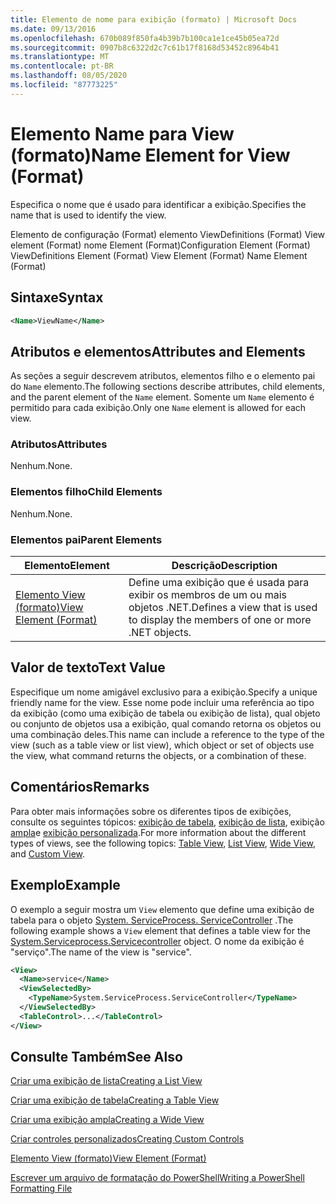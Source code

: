 ```yaml
---
title: Elemento de nome para exibição (formato) | Microsoft Docs
ms.date: 09/13/2016
ms.openlocfilehash: 670b089f850fa4b39b7b100ca1e1ce45b05ea72d
ms.sourcegitcommit: 0907b8c6322d2c7c61b17f8168d53452c8964b41
ms.translationtype: MT
ms.contentlocale: pt-BR
ms.lasthandoff: 08/05/2020
ms.locfileid: "87773225"
---
```

# <a name="name-element-for-view-format"></a><span data-ttu-id="8408d-102">Elemento Name para View (formato)</span><span class="sxs-lookup"><span data-stu-id="8408d-102">Name Element for View (Format)</span></span>

<span data-ttu-id="8408d-103">Especifica o nome que é usado para identificar a exibição.</span><span class="sxs-lookup"><span data-stu-id="8408d-103">Specifies the name that is used to identify the view.</span></span>

<span data-ttu-id="8408d-104">Elemento de configuração (Format) elemento ViewDefinitions (Format) View element (Format) nome Element (Format)</span><span class="sxs-lookup"><span data-stu-id="8408d-104">Configuration Element (Format) ViewDefinitions Element (Format) View Element (Format) Name Element (Format)</span></span>

## <a name="syntax"></a><span data-ttu-id="8408d-105">Sintaxe</span><span class="sxs-lookup"><span data-stu-id="8408d-105">Syntax</span></span>

```xml
<Name>ViewName</Name>
```

## <a name="attributes-and-elements"></a><span data-ttu-id="8408d-106">Atributos e elementos</span><span class="sxs-lookup"><span data-stu-id="8408d-106">Attributes and Elements</span></span>

<span data-ttu-id="8408d-107">As seções a seguir descrevem atributos, elementos filho e o elemento pai do `Name` elemento.</span><span class="sxs-lookup"><span data-stu-id="8408d-107">The following sections describe attributes, child elements, and the parent element of the `Name` element.</span></span> <span data-ttu-id="8408d-108">Somente um `Name` elemento é permitido para cada exibição.</span><span class="sxs-lookup"><span data-stu-id="8408d-108">Only one `Name` element is allowed for each view.</span></span>

### <a name="attributes"></a><span data-ttu-id="8408d-109">Atributos</span><span class="sxs-lookup"><span data-stu-id="8408d-109">Attributes</span></span>

<span data-ttu-id="8408d-110">Nenhum.</span><span class="sxs-lookup"><span data-stu-id="8408d-110">None.</span></span>

### <a name="child-elements"></a><span data-ttu-id="8408d-111">Elementos filho</span><span class="sxs-lookup"><span data-stu-id="8408d-111">Child Elements</span></span>

<span data-ttu-id="8408d-112">Nenhum.</span><span class="sxs-lookup"><span data-stu-id="8408d-112">None.</span></span>

### <a name="parent-elements"></a><span data-ttu-id="8408d-113">Elementos pai</span><span class="sxs-lookup"><span data-stu-id="8408d-113">Parent Elements</span></span>

|<span data-ttu-id="8408d-114">Elemento</span><span class="sxs-lookup"><span data-stu-id="8408d-114">Element</span></span>|<span data-ttu-id="8408d-115">Descrição</span><span class="sxs-lookup"><span data-stu-id="8408d-115">Description</span></span>|
|-------------|-----------------|
|[<span data-ttu-id="8408d-116">Elemento View (formato)</span><span class="sxs-lookup"><span data-stu-id="8408d-116">View Element (Format)</span></span>](./view-element-format.md)|<span data-ttu-id="8408d-117">Define uma exibição que é usada para exibir os membros de um ou mais objetos .NET.</span><span class="sxs-lookup"><span data-stu-id="8408d-117">Defines a view that is used to display the members of one or more .NET objects.</span></span>|

## <a name="text-value"></a><span data-ttu-id="8408d-118">Valor de texto</span><span class="sxs-lookup"><span data-stu-id="8408d-118">Text Value</span></span>

<span data-ttu-id="8408d-119">Especifique um nome amigável exclusivo para a exibição.</span><span class="sxs-lookup"><span data-stu-id="8408d-119">Specify a unique friendly name for the view.</span></span> <span data-ttu-id="8408d-120">Esse nome pode incluir uma referência ao tipo da exibição (como uma exibição de tabela ou exibição de lista), qual objeto ou conjunto de objetos usa a exibição, qual comando retorna os objetos ou uma combinação deles.</span><span class="sxs-lookup"><span data-stu-id="8408d-120">This name can include a reference to the type of the view (such as a table view or list view), which object or set of objects use the view, what command returns the objects, or a combination of these.</span></span>

## <a name="remarks"></a><span data-ttu-id="8408d-121">Comentários</span><span class="sxs-lookup"><span data-stu-id="8408d-121">Remarks</span></span>

<span data-ttu-id="8408d-122">Para obter mais informações sobre os diferentes tipos de exibições, consulte os seguintes tópicos: [exibição de tabela](./creating-a-table-view.md), [exibição de lista](./creating-a-list-view.md), exibição [ampla](./creating-a-wide-view.md)e [exibição personalizada](./creating-custom-controls.md).</span><span class="sxs-lookup"><span data-stu-id="8408d-122">For more information about the different types of views, see the following topics: [Table View](./creating-a-table-view.md), [List View](./creating-a-list-view.md), [Wide View](./creating-a-wide-view.md), and [Custom View](./creating-custom-controls.md).</span></span>

## <a name="example"></a><span data-ttu-id="8408d-123">Exemplo</span><span class="sxs-lookup"><span data-stu-id="8408d-123">Example</span></span>

<span data-ttu-id="8408d-124">O exemplo a seguir mostra um `View` elemento que define uma exibição de tabela para o objeto [System. ServiceProcess. ServiceController](/dotnet/api/System.ServiceProcess.ServiceController) .</span><span class="sxs-lookup"><span data-stu-id="8408d-124">The following example shows a `View` element that defines a table view for the [System.Serviceprocess.Servicecontroller](/dotnet/api/System.ServiceProcess.ServiceController) object.</span></span> <span data-ttu-id="8408d-125">O nome da exibição é "serviço".</span><span class="sxs-lookup"><span data-stu-id="8408d-125">The name of the view is "service".</span></span>

```xml
<View>
  <Name>service</Name>
  <ViewSelectedBy>
    <TypeName>System.ServiceProcess.ServiceController</TypeName>
  </ViewSelectedBy>
  <TableControl>...</TableControl>
</View>

```

## <a name="see-also"></a><span data-ttu-id="8408d-126">Consulte Também</span><span class="sxs-lookup"><span data-stu-id="8408d-126">See Also</span></span>

[<span data-ttu-id="8408d-127">Criar uma exibição de lista</span><span class="sxs-lookup"><span data-stu-id="8408d-127">Creating a List View</span></span>](./creating-a-list-view.md)

[<span data-ttu-id="8408d-128">Criar uma exibição de tabela</span><span class="sxs-lookup"><span data-stu-id="8408d-128">Creating a Table View</span></span>](./creating-a-table-view.md)

[<span data-ttu-id="8408d-129">Criar uma exibição ampla</span><span class="sxs-lookup"><span data-stu-id="8408d-129">Creating a Wide View</span></span>](./creating-a-wide-view.md)

[<span data-ttu-id="8408d-130">Criar controles personalizados</span><span class="sxs-lookup"><span data-stu-id="8408d-130">Creating Custom Controls</span></span>](./creating-custom-controls.md)

[<span data-ttu-id="8408d-131">Elemento View (formato)</span><span class="sxs-lookup"><span data-stu-id="8408d-131">View Element (Format)</span></span>](./view-element-format.md)

[<span data-ttu-id="8408d-132">Escrever um arquivo de formatação do PowerShell</span><span class="sxs-lookup"><span data-stu-id="8408d-132">Writing a PowerShell Formatting File</span></span>](./writing-a-powershell-formatting-file.md)
